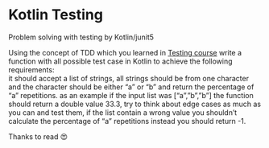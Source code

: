 # Kotlin Testing
Problem solving with testing by Kotlin/junit5

Using the concept of TDD which you learned in [Testing course](https://youtube.com/playlist?list=PLEPx7DrqAqKCMGYKUxo2d0rkjo1SQqWoC) write a function with
all possible test case in Kotlin to achieve the following requirements: </br>
it should accept a list of strings, all strings should be from one character and the
character should be either “a” or “b” and return the percentage of “a” repetitions. as
an example if the input list was [“a”,”b”,”b”] the function should return a double value
33.3, try to think about edge cases as much as you can and test them, if the list
contain a wrong value you shouldn’t calculate the percentage of “a” repetitions
instead you should return -1.

Thanks to read 😍
